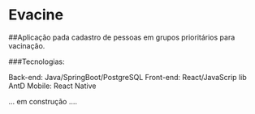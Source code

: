 # Evacine

##Aplicação pada cadastro de pessoas em grupos prioritários para vacinação.

###Tecnologias:

Back-end: Java/SpringBoot/PostgreSQL
Front-end: React/JavaScrip lib AntD
Mobile: React Native

... em construção ....
